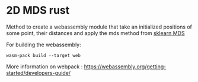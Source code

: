 # 2D MDS rust

Method to create a webassembly module that take an initialized positions of some point, their distances and apply the mds method from [sklearn MDS](https://scikit-learn.org/stable/modules/generated/sklearn.manifold.MDS.html)

For building the webassembly:
```
wasm-pack build --target web
```

More information on webpack : https://webassembly.org/getting-started/developers-guide/